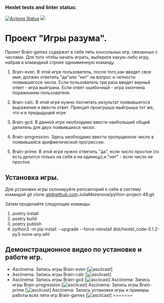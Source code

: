 ### Hexlet tests and linter status:
[![Actions Status](https://github.com/JuliaMezenova/python-project-49/workflows/hexlet-check/badge.svg)](https://github.com/JuliaMezenova/python-project-49/actions)
<a href="https://codeclimate.com/github/JuliaMezenova/python-project-49/maintainability"><img src="https://api.codeclimate.com/v1/badges/60ec1ecaeff526bb716e/maintainability" /></a>
# Проект "Игры разума".
Проект Brain-games содержит в себе пять консольных игр, связанных с числами. Для того чтобы начать играть, выберите какую-либо игру, набрав в командной строке одноименную команду.
1. Brain-even. В этой игре пользователь, после того,как введет свое имя, должен ответить "да"или "нет" на вопрос и четности появившегося числа. Если пользователь три раза введет верный ответ - игра выйграна. Если ответ ошибочный - игра окончена поражением пользователя.

2. Brain-calc. В этой игре нужно посчитать результат появившегося выражения и ввести ответ. Принцип проигрыша-выйгрыша тот же, что и в предыдущей игре.

3. Brain-gcd. В данной  игре необходимо ввести наибольший общий делитель для двух появившихся чисел.

4. Brain-progression. Здесь необходимо ввести пропущенное число в появившейся арифметической прогрессии.

5. Brain-prime. В этой игре нужно ответить "да", если число простое (то есть делится только на себя и на единицу),и "нет" - если число не простое.

## Установка игры.
Для установки игры склонируйте репозиторий к себе в систему командой git clone git@github.com:JuliaMezenova/python-project-49.git 

Затем проделайте следующие команды:
1. poetry install
2. poetry build
3. poetry publish
4. python3 -m pip install --upgrade --force-reinstall dist/hexlet_code-0.1.2-py3-none-any.whl

## Демонстрационное видео по установке и работе игр.

* Asciinema: Запись игры Brain-even  [![asciicast](https://asciinema.org/a/REsMCpf3oyTbVfENc6LkHudiT.svg)]
* Asciinema: Запись игры Brain-calc  [![asciicast](https://asciinema.org/a/q7b4gH0fOEwqqTd8b7VhINKoU.svg)]
* Asciinema: Запись игры Brain-gcd  [![asciicast](https://asciinema.org/a/RR2r14DRPgC8qcJTY2ug0oInV.svg)]
Asciinema: Запись игры Brain-progression  [![asciicast](https://asciinema.org/a/M83dlhfi1sI3RntIQOke6jpFx.svg)]
Asciinema: Запись игры Brain-prime   [![asciicast](https://asciinema.org/a/9znKIMcvE0TpFiyzZMcmRi4f1.svg)]
Asciinema: Запись установки игры и примеры работы всех пяти игр Brain-games [![asciicast](https://asciinema.org/a/vrjGFbHAAUWhM1fd0v2ZEvVTS.svg)]
=======
